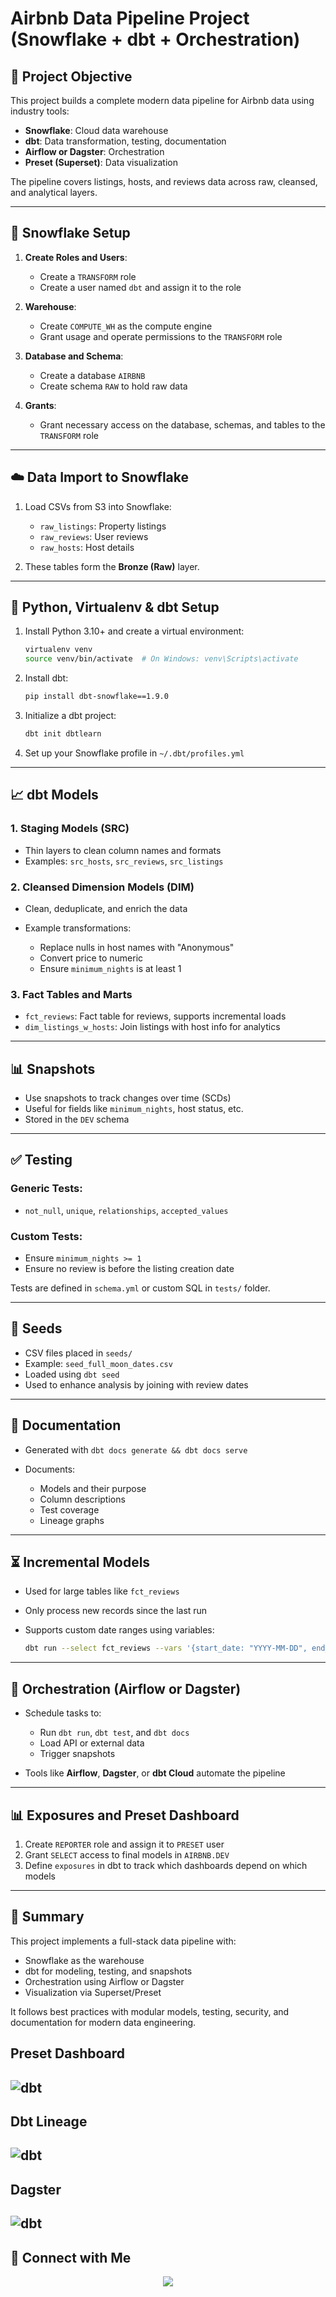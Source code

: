 # Airbnb Data Pipeline Project (Snowflake + dbt + Orchestration)

## 🔧 Project Objective

This project builds a complete modern data pipeline for Airbnb data using industry tools:

* **Snowflake**: Cloud data warehouse
* **dbt**: Data transformation, testing, documentation
* **Airflow or Dagster**: Orchestration
* **Preset (Superset)**: Data visualization

The pipeline covers listings, hosts, and reviews data across raw, cleansed, and analytical layers.

---

## 🏐 Snowflake Setup

1. **Create Roles and Users**:

   * Create a `TRANSFORM` role
   * Create a user named `dbt` and assign it to the role

2. **Warehouse**:

   * Create `COMPUTE_WH` as the compute engine
   * Grant usage and operate permissions to the `TRANSFORM` role

3. **Database and Schema**:

   * Create a database `AIRBNB`
   * Create schema `RAW` to hold raw data

4. **Grants**:

   * Grant necessary access on the database, schemas, and tables to the `TRANSFORM` role

---

## ☁️ Data Import to Snowflake

1. Load CSVs from S3 into Snowflake:

   * `raw_listings`: Property listings
   * `raw_reviews`: User reviews
   * `raw_hosts`: Host details

2. These tables form the **Bronze (Raw)** layer.

---

## 🚀 Python, Virtualenv & dbt Setup

1. Install Python 3.10+ and create a virtual environment:

   ```bash
   virtualenv venv
   source venv/bin/activate  # On Windows: venv\Scripts\activate
   ```

2. Install dbt:

   ```bash
   pip install dbt-snowflake==1.9.0
   ```

3. Initialize a dbt project:

   ```bash
   dbt init dbtlearn
   ```

4. Set up your Snowflake profile in `~/.dbt/profiles.yml`

---

## 📈 dbt Models

### 1. Staging Models (SRC)

* Thin layers to clean column names and formats
* Examples: `src_hosts`, `src_reviews`, `src_listings`

### 2. Cleansed Dimension Models (DIM)

* Clean, deduplicate, and enrich the data
* Example transformations:

  * Replace nulls in host names with "Anonymous"
  * Convert price to numeric
  * Ensure `minimum_nights` is at least 1

### 3. Fact Tables and Marts

* `fct_reviews`: Fact table for reviews, supports incremental loads
* `dim_listings_w_hosts`: Join listings with host info for analytics

---

## 📊 Snapshots

* Use snapshots to track changes over time (SCDs)
* Useful for fields like `minimum_nights`, host status, etc.
* Stored in the `DEV` schema

---

## ✅ Testing

### Generic Tests:

* `not_null`, `unique`, `relationships`, `accepted_values`

### Custom Tests:

* Ensure `minimum_nights >= 1`
* Ensure no review is before the listing creation date

Tests are defined in `schema.yml` or custom SQL in `tests/` folder.

---

## 📃 Seeds

* CSV files placed in `seeds/`
* Example: `seed_full_moon_dates.csv`
* Loaded using `dbt seed`
* Used to enhance analysis by joining with review dates

---

## 📖 Documentation

* Generated with `dbt docs generate && dbt docs serve`
* Documents:

  * Models and their purpose
  * Column descriptions
  * Test coverage
  * Lineage graphs

---

## ⏳ Incremental Models

* Used for large tables like `fct_reviews`
* Only process new records since the last run
* Supports custom date ranges using variables:

  ```bash
  dbt run --select fct_reviews --vars '{start_date: "YYYY-MM-DD", end_date: "YYYY-MM-DD"}'
  ```

---

## 🚜 Orchestration (Airflow or Dagster)

* Schedule tasks to:

  * Run `dbt run`, `dbt test`, and `dbt docs`
  * Load API or external data
  * Trigger snapshots

* Tools like **Airflow**, **Dagster**, or **dbt Cloud** automate the pipeline

---

## 📊 Exposures and Preset Dashboard

1. Create `REPORTER` role and assign it to `PRESET` user
2. Grant `SELECT` access to final models in `AIRBNB.DEV`
3. Define `exposures` in dbt to track which dashboards depend on which models

---

## 💼 Summary

This project implements a full-stack data pipeline with:

* Snowflake as the warehouse
* dbt for modeling, testing, and snapshots
* Orchestration using Airflow or Dagster
* Visualization via Superset/Preset

It follows best practices with modular models, testing, security, and documentation for modern data engineering.

## Preset Dashboard 
![dbt](<assets/DASHBOARD.png>)
---

## Dbt Lineage
![dbt](<assets/lineageGraph.PNG>)
---

## Dagster
![dbt](<assets/dagster.PNG>)
---

## 🔗 Connect with Me  
<p align="center">
<a href="www.linkedin.com/in/mohamed-omara-a93b972b5">
<img src="https://img.shields.io/badge/LinkedIn-MohamedOmara-0077B5?style=for-the-badge&logo=linkedin&logoColor=white">
</a>
</p>
